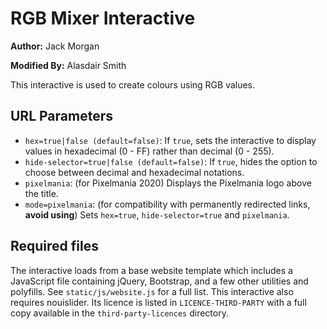 # RGB Mixer Interactive

**Author:** Jack Morgan

**Modified By:** Alasdair Smith

This interactive is used to create colours using RGB values.

## URL Parameters

- `hex=true|false (default=false)`: If `true`, sets the interactive to display values in hexadecimal (0 - FF) rather than decimal (0 - 255).
- `hide-selector=true|false (default=false)`: If `true`, hides the option to choose between decimal and hexadecimal notations.
- `pixelmania`: (for Pixelmania 2020) Displays the Pixelmania logo above the title.
- `mode=pixelmania`: (for compatibility with permanently redirected links, **avoid using**) Sets `hex=true`, `hide-selector=true` and `pixelmania`.

## Required files

The interactive loads from a base website template which includes a JavaScript file containing jQuery, Bootstrap, and a few other utilities and polyfills.
See `static/js/website.js` for a full list.
This interactive also requires nouislider.
Its licence is listed in `LICENCE-THIRD-PARTY` with a full copy available in the `third-party-licences` directory.
